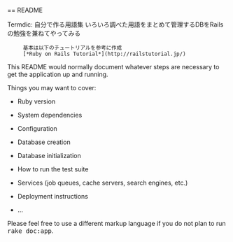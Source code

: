 == README

Termdic: 自分で作る用語集
         いろいろ調べた用語をまとめて管理するDBをRailsの勉強を兼ねてやってみる

         基本は以下のチュートリアルを参考に作成
         [*Ruby on Rails Tutorial*](http://railstutorial.jp/)

This README would normally document whatever steps are necessary to get the
application up and running.

Things you may want to cover:

* Ruby version

* System dependencies

* Configuration

* Database creation

* Database initialization

* How to run the test suite

* Services (job queues, cache servers, search engines, etc.)

* Deployment instructions

* ...


Please feel free to use a different markup language if you do not plan to run
<tt>rake doc:app</tt>.
